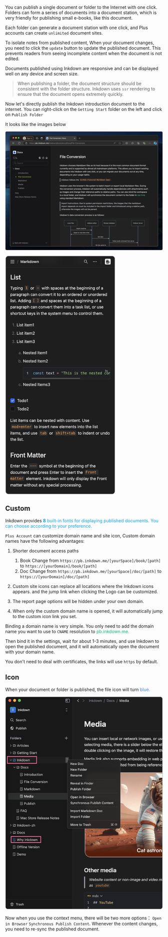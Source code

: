 You can publish a single document or folder to the Internet with one click. Folders can form a series of documents into a document station, which is very friendly for publishing small e-books, like this document.

Each folder can generate a document station with one click, and Plus accounts can create `unlimited` document sites.

To isolate notes from published content, When your document changes, you need to click the `update` button to update the published document. This prevents readers from seeing incomplete content when the document is not edited.

Documents published using Inkdown are responsive and can be displayed well on any device and screen size.

> When publishing a folder, the document structure should be consistent with the folder structure. Inkdown uses `ssr` rendering to ensure that the document opens extremely quickly.

Now let's directly publish the Inkdown introduction document to the internet. You can right-click on the `Getting Start` folder on the left and click on `Publish Folder`

It looks like the images below

![](../../.files/K9KX1LoHOMglh3Q.png)

<img src="../../.files/fpuCPRnTpMgviAQ.png" alt="" height="761" />

## Custom

Inkdown provides <b><span style="color:rgba(14, 165, 233, 1)">8</span></span></b><span style="color:rgba(14, 165, 233, 1)"> built-in fonts for displaying published documents. You can choose according to your preference.</span>

`Plus Account` can customize domain name and site icon, Custom domain names have the following advantages:

1. Shorter document access paths

   1. Book Change from `https://pb.inkdown.me/[yourSpace]/book/[path]` to  `https://[yourDomain]/book/[path]`
   2. Doc Change from `https://pb.inkdown.me/[yourSpace]/doc/[path]` to  `https://[yourDomain]/doc/[path]`

2. Custom site icons can replace all locations where the Inkdown icons appears. and the jump link when clicking the Logo can be customized.
3. The report page options will be hidden under your own domain.
4. When only the custom domain name is opened, it will automatically jump to the custom icon link you set.

Binding a domain name is very simple. You only need to add the domain name you want to use to `CNAME` resolution to <span style="color:rgba(16,185,129,1)">pb.inkdown.me</span></span><span style="color:rgba(16,185,129,1)">.</span>

Then bind it in the settings, wait for about 1-3 minutes, and use Inkdown to open the published document, and it will automatically open the document with your domain name.

You don't need to deal with certificates, the links will use `https` by default.

## Icon

When your document or folder is published, the file icon will turn <span style="color:rgba(59,130,246,1)">blue</span></span><span style="color:rgba(59,130,246,1)">.</span>

![](../../.files/FVhSuDVxNILVZVJ.png)

Now when you use the context menu, there will be two more options： `Open in Browser` `Synchronous Publish Content`. Whenever the content changes, you need to re-sync the published document.